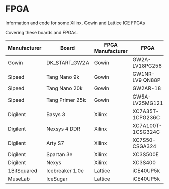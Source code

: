 # FPGA
Information and code for some Xilinx, Gowin and Lattice ICE FPGAs

Covering these boards and FPGAs.   

| Manufacturer | Board	         | FPGA Manufacturer  | FPGA              |   
|--------------|-----------------|--------------------|-------------------|   
| Gowin	       | DK_START_GW2A	 | Gowin	            | GW2A-LV18PG256    |   
| Sipeed     	 | Tang Nano 9k    | Gowin	            | GW1NR-LV9  QN88P  |
| Sipeed	     | Tang Nano 20k	 | Gowin	            | GW2AR-18          |
| Sipeed	     | Tang Primer 25k | Gowin	            | GW5A-LV25MG121    |
| Digilent	   | Basys 3         | Xilinx	            | XC7A35T-1CPG236C  |
| Digilent	   | Nexsys 4 DDR	   | Xilinx	            | XC7A100T-1CSG324C |
| Digilent	   | Arty S7	       | Xilinx	            | XC7S50-CSGA324    | 
| Digilent	   | Spartan 3e 	   | Xilinx	            | XC3S500E          |
| Digilent	   | Nexys 	         | Xilinx	            | XC3S400           |
| 1BitSquared	 | Icebreaker 1.0e | Lattice	          | iCE40UP5k         |
| MuseLab	     | IceSugar	       | Lattice            | iCE40UP5k         |



